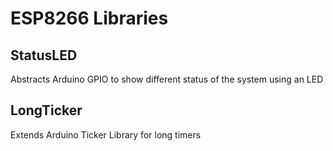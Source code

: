 # ESP8266 Libraries
## StatusLED
Abstracts Arduino GPIO to show different status of the system using an LED
## LongTicker
Extends Arduino Ticker Library for long timers
